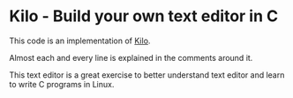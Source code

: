 # Kilo - Build your own text editor in C

This code is an implementation of [Kilo](https://viewsourcecode.org/snaptoken/kilo/).

Almost each and every line is explained in the comments around it.

This text editor is a great exercise to better understand text editor and learn to write C programs in Linux.

